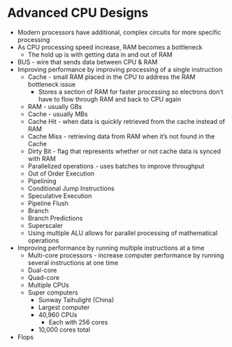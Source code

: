 # Advanced CPU Designs

- Modern processors have additional, complex circuits for more specific processing
- As CPU processing speed increase, RAM becomes a bottleneck 
	- The hold up is with getting data in and out of RAM
- BUS - wire that sends data between CPU & RAM
- Improving performance by improving processing of a single instruction 
	- Cache - small RAM placed in the CPU to address the RAM bottleneck issue
		- Stores a section of RAM for faster processing so electrons don’t have to flow through RAM and back to CPU again
	- RAM - usually GBs
	- Cache - usually MBs
	- Cache Hit - when data is quickly retrieved from the cache instead of RAM
	- Cache Miss - retrieving data from RAM when it’s not found in the Cache
	- Dirty Bit - flag that represents whether or not cache data is synced with RAM
	- Parallelized operations - uses batches to improve throughput 
	- Out of Order Execution
	- Pipelining
	- Conditional Jump Instructions 
	- Speculative Execution 
	- Pipeline Flush
	- Branch
	- Branch Predictions
	- Superscaler
	- Using multiple ALU allows for parallel processing of mathematical operations
- Improving performance by running multiple instructions at a time
	- Multi-core processors - increase computer performance by running several instructions at one time
	- Dual-core
	- Quad-core
	- Multiple CPUs
	- Super computers 
		- Sunway Taihulight (China)
		- Largest computer
		- 40,960 CPUs
			- Each with 256 cores
		- 10,000 cores total
- Flops 
